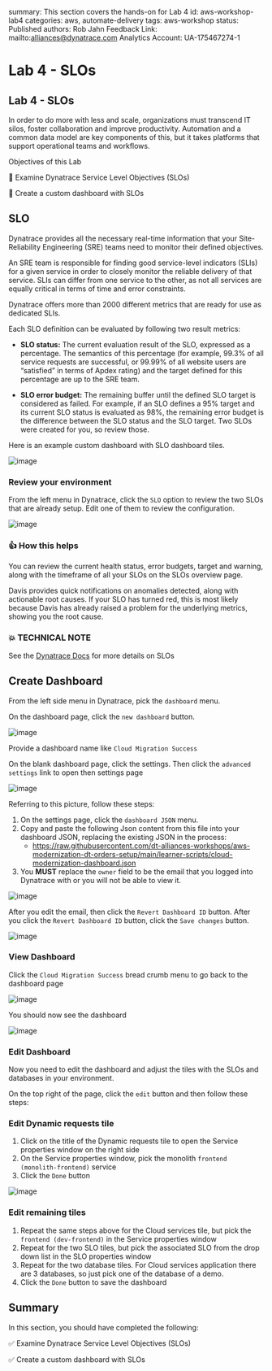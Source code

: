 summary: This section covers the hands-on for Lab 4
id: aws-workshop-lab4
categories: aws, automate-delivery
tags: aws-workshop
status: Published 
authors: Rob Jahn
Feedback Link: mailto:alliances@dynatrace.com
Analytics Account: UA-175467274-1

# Lab 4 - SLOs

## Lab 4 - SLOs

In order to do more with less and scale, organizations must transcend IT silos, foster collaboration and improve productivity. Automation and a common data model are key components of this, but it takes platforms that support operational teams and workflows.

Objectives of this Lab

🔷 Examine Dynatrace Service Level Objectives (SLOs)

🔷 Create a custom dashboard with SLOs

## SLO

Dynatrace provides all the necessary real-time information that your Site-Reliability Engineering (SRE) teams need to monitor their defined objectives.

An SRE team is responsible for finding good service-level indicators (SLIs) for a given service in order to closely monitor the reliable delivery of that service. SLIs can differ from one service to the other, as not all services are equally critical in terms of time and error constraints.

Dynatrace offers more than 2000 different metrics that are ready for use as dedicated SLIs.

Each SLO definition can be evaluated by following two result metrics:

* **SLO status:** The current evaluation result of the SLO, expressed as a percentage. The semantics of this percentage (for example, 99.3% of all service requests are successful, or 99.99% of all website users are “satisfied” in terms of Apdex rating) and the target defined for this percentage are up to the SRE team.

* **SLO error budget:** The remaining buffer until the defined SLO target is considered as failed. For example, if an SLO defines a 95% target and its current SLO status is evaluated as 98%, the remaining error budget is the difference between the SLO status and the SLO target.
Two SLOs were created for you, so review those.

Here is an example custom dashboard with SLO dashboard tiles.

![image](assets/aws-workshop/lab2-slo-dashboard.png)

### Review your environment

From the left menu in Dynatrace, click the `SLO` option to review the two SLOs that are already setup.  Edit one of them to review the configuration.

![image](assets/aws-workshop/lab2-slo-list.png)

### 👍 How this helps

You can review the current health status, error budgets, target and warning, along with the timeframe of all your SLOs on the SLOs overview page.

Davis provides quick notifications on anomalies detected, along with actionable root causes. If your SLO has turned red, this is most likely because Davis has already raised a problem for the underlying metrics, showing you the root cause.

### 💥 **TECHNICAL NOTE** 

See the <a href="https://www.dynatrace.com/support/help/how-to-use-dynatrace/service-level-objectives/" target="_blank">Dynatrace Docs</a> for more details on SLOs

## Create Dashboard

From the left side menu in Dynatrace, pick the `dashboard` menu.

On the dashboard page, click the `new dashboard` button.

![image](assets/aws-workshop/lab2-dashboard.png)

Provide a dashboard name like `Cloud Migration Success`

On the blank dashboard page, click the settings.  Then click the `advanced settings` link to open then settings page

![image](assets/aws-workshop/lab2-dashboard-settings.png)

Referring to this picture, follow these steps:

1. On the settings page, click the `dashboard JSON` menu.
1. Copy and paste the following Json content from this file into your dashboard JSON, replacing the existing JSON in the process:
    * <a href="https://raw.githubusercontent.com/dt-alliances-workshops/aws-modernization-dt-orders-setup/main/learner-scripts/cloud-modernization-dashboard.json" target="_blank">https://raw.githubusercontent.com/dt-alliances-workshops/aws-modernization-dt-orders-setup/main/learner-scripts/cloud-modernization-dashboard.json</a>
1. You **MUST** replace the `owner` field to be the email that you logged into Dynatrace with or you will not be able to view it. 

![image](assets/aws-workshop/lab2-dashboard-json.png)

After you edit the email, then click the `Revert Dashboard ID` button.  After you click the `Revert Dashboard ID` button, click the `Save changes` button.

![image](assets/aws-workshop/lab3-save-dashboard.png)

### View Dashboard

Click the `Cloud Migration Success` bread crumb menu to go back to the dashboard page

![image](assets/aws-workshop/lab2-dashboard-bread.png)

You should now see the dashboard

![image](assets/aws-workshop/lab2-dashboard-view.png)

### Edit Dashboard

Now you need to edit the dashboard and adjust the tiles with the SLOs and databases in your environment.

On the top right of the page, click the `edit` button and then follow these steps:

### Edit Dynamic requests tile

1. Click on the title of the Dynamic requests tile to open the Service properties window on the right side 
1. On the Service properties window, pick the monolith `frontend (monolith-frontend)` service
1. Click the `Done` button

![image](assets/aws-workshop/lab2-dashboard-edit-tile.png)

### Edit remaining tiles

1. Repeat the same steps above for the Cloud services tile, but pick the `frontend (dev-frontend)` in the Service properties window
1. Repeat for the two SLO tiles, but pick the associated SLO from the drop down list in the SLO properties window
1. Repeat for the two database tiles. For Cloud services application there are 3 databases, so just pick one of the database of a demo.
1. Click the `Done` button to save the dashboard

## Summary

In this section, you should have completed the following:

✅ Examine Dynatrace Service Level Objectives (SLOs)

✅ Create a custom dashboard with SLOs 